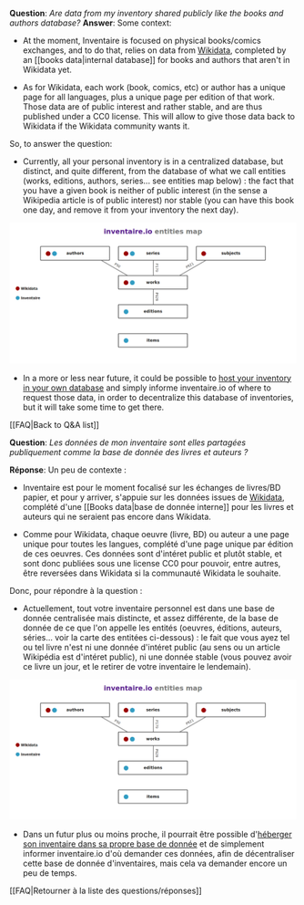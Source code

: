 <!-- LANG:EN, title="Are my inventory data also in the public database of books and authors?"-->
**Question**: *Are data from my inventory shared publicly like the books and authors database?*
**Answer**:
Some context:

* At the moment, Inventaire is focused on physical books/comics exchanges, and to do that, relies on data from [Wikidata](https://wikidata.org), completed by an [[books data|internal database]] for books and authors that aren't in Wikidata yet.

* As for Wikidata, each work (book, comics, etc) or author has a unique page for all languages, plus a unique page per edition of that work. Those data are of public interest and rather stable, and are thus published under a CC0 license. This will allow to give those data back to Wikidata if the Wikidata community wants it.

So, to answer the question:

* Currently, all your personal inventory is in a centralized database, but distinct, and quite different, from the database of what we call entities (works, editions, authors, series... see entities map below) : the fact that you have a given book is neither of public interest (in the sense a Wikipedia article is of public interest) nor stable (you can have this book one day, and remove it from your inventory the next day).

[![entities-map](https://raw.githubusercontent.com/inventaire/entities-map/master/screenshots/entities-map.png)](http://github.com/inventaire/entities-map)

* In a more or less near future, it could be possible to [host your inventory in your own database](https://trello.com/c/S5Jllefi) and simply informe inventaire.io of where to request those data, in order to decentralize this database of inventories, but it will take some time to get there.


[[FAQ|Back to Q&A list]]
 
<!-- LANG:FR, title="Les données de mon inventaire sont-elles partagées publiquement comme la base de donnée des livres et auteurs ?"-->
 
**Question**: *Les données de mon inventaire sont elles partagées publiquement comme la base de donnée des livres et auteurs ?*
 
**Réponse**: 
Un peu de contexte :

* Inventaire est pour le moment focalisé sur les échanges de livres/BD papier, et pour y arriver, s'appuie sur les données issues de [Wikidata](https://wikidata.org), complété d'une [[Books data|base de donnée interne]] pour les livres et auteurs qui ne seraient pas encore dans Wikidata.

* Comme pour Wikidata, chaque oeuvre (livre, BD) ou auteur a une page unique pour toutes les langues, complété d'une page unique par édition de ces oeuvres. Ces données sont d'intéret public et plutôt stable, et sont donc publiées sous une license CC0 pour pouvoir, entre autres, être reversées dans Wikidata si la communauté Wikidata le souhaite.

Donc, pour répondre à la question :

* Actuellement, tout votre inventaire personnel est dans une base de donnée centralisée mais distincte, et assez différente, de la base de donnée de ce que l'on appelle les entités (oeuvres, éditions, auteurs, séries... voir la carte des entitées ci-dessous) : le fait que vous ayez tel ou tel livre n'est ni une donnée d'intéret public (au sens ou un article Wikipédia est d'intéret public), ni une donnée stable (vous pouvez avoir ce livre un jour, et le retirer de votre inventaire le lendemain).

[![entities-map](https://raw.githubusercontent.com/inventaire/entities-map/master/screenshots/entities-map.png)](http://github.com/inventaire/entities-map)

* Dans un futur plus ou moins proche, il pourrait être possible d'[héberger son inventaire dans sa propre base de donnée](https://trello.com/c/S5Jllefi) et de simplement informer inventaire.io d'où demander ces données, afin de décentraliser cette base de donnée d'inventaires, mais cela va demander encore un peu de temps.


[[FAQ|Retourner à la liste des questions/réponses]]